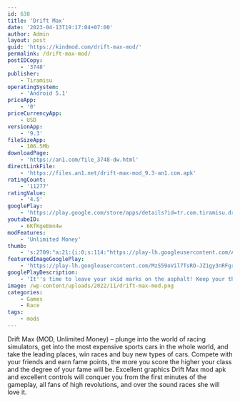 ```yaml
---
id: 638
title: 'Drift Max'
date: '2023-04-13T19:17:04+07:00'
author: Admin
layout: post
guid: 'https://kindmod.com/drift-max-mod/'
permalink: /drift-max-mod/
postIDCopy:
    - '3748'
publisher:
    - Tiramisu
operatingSystem:
    - 'Android 5.1'
priceApp:
    - '0'
priceCurrencyApp:
    - USD
versionApp:
    - '9.3'
fileSizeApp:
    - 106.5Mb
downloadPage:
    - 'https://an1.com/file_3748-dw.html'
directLinkFile:
    - 'https://files.an1.net/drift-max-mod_9.3-an1.com.apk'
ratingCount:
    - '11277'
ratingValue:
    - '4.5'
googlePlay:
    - 'https://play.google.com/store/apps/details?id=tr.com.tiramisu.driftmax'
youtubeID:
    - 6KfKgeEmn4w
modFeatures:
    - 'Unlimited Money'
thumb:
    - 's:2709:"a:21:{i:0;s:114:"https://play-lh.googleusercontent.com/Ajef1a6ZEj0n2THyEs-LE2K4ROjq3EgZ4NJyRD9vvOJbC0zrtMw9Ur78JkN14fe7CQ=w526-h296";i:1;s:115:"https://play-lh.googleusercontent.com/SDDrGTgOVpTp8PEnjDXkYvjwrgUjnHlLcbtseoS2D3tzqvkU5z2GZJ2vyR9HrBcRdS8=w526-h296";i:2;s:115:"https://play-lh.googleusercontent.com/08zJFyXUG5cwMa0zs2X4AcOgRGl7QX2Xj7LiyCpLTkzTRhy-Nov8pE60-h3Npblk4xg=w526-h296";i:3;s:115:"https://play-lh.googleusercontent.com/Ej8yM6ERUZE0xKXAHcFJsgg3-za8NPeNHG2fPgse_ZogsPoG3EhWxohOimcb4gUFIFU=w526-h296";i:4;s:116:"https://play-lh.googleusercontent.com/tQL2uof-gZuLx-sPcWrwoVxXbjm4TyxZv2bKMZB3rk8k9vwsqGluQ1zUiG9Gui3U5lbF=w526-h296";i:5;s:115:"https://play-lh.googleusercontent.com/tFg1zPXx-leVqs8eRx8DvbRH5pwPgecU48vjMqpbZUdMM2dj2gmc9yF8HSPmE4fAvHg=w526-h296";i:6;s:115:"https://play-lh.googleusercontent.com/SbMuL4SUiRCDyjzTCgNXSxusax1NhEJi3STFj9YyjmdmVwJ8k7N-GALFS_26vcymLZU=w526-h296";i:7;s:116:"https://play-lh.googleusercontent.com/2-z3YeT8xqRwUgw5HXJIANyKnzgp_sISVKEdI-qHBhlUMeW6gWtBX3AVK91IjNPKLCOx=w526-h296";i:8;s:115:"https://play-lh.googleusercontent.com/O75G3yrTV8ezYWuL8EL89WDxbB_Y_rYnFXH9W6o1znxwUcrz1bhExPbB4CyBV1RoNkU=w526-h296";i:9;s:115:"https://play-lh.googleusercontent.com/18jLgaPo7BKHZHr0ZfOwL487RG6Lax0wCXHSCdFnh88BSBYLMai2iHf-aZSBp9aGe2k=w526-h296";i:10;s:115:"https://play-lh.googleusercontent.com/3eZtQmIptE_Zi4xryQeDsF-u497aktqjU1qSYE4YDsiLtotUodZCQqp_EiOCaRs-tQk=w526-h296";i:11;s:114:"https://play-lh.googleusercontent.com/Rey1vcjoMfBlZivku2O66K_Q2FX5nDpPLDTa4Qd1AtvCo3x2_3wnk0pURE9gBqa95g=w526-h296";i:12;s:114:"https://play-lh.googleusercontent.com/2nj7n7VuPgMUD1PZ9CdbYMj4_QsWhH8eXzT4rfMQ9MYf2ear2rZtK_uVv4IN-uJ0FQ=w526-h296";i:13;s:116:"https://play-lh.googleusercontent.com/EqDIkFSCRbHFuu9da_XqVqLRyeM3foZKZHC4-9f9BQx6yyMe8q3ZbLILMVQYbGmJhn3V=w526-h296";i:14;s:116:"https://play-lh.googleusercontent.com/7wG7zqGNdCXLnZ7_dn3aU4h9-5UNEtmBXWXkZT0b9HuK5S1NBBCAzwICpqH8Ho-10Cza=w526-h296";i:15;s:115:"https://play-lh.googleusercontent.com/Y2ewdzl1DgWxe_hRvqc-7udx1OkzDu1-eIqC7Jr2-sdI2ok4leExqgkLNo630KAIpKk=w526-h296";i:16;s:115:"https://play-lh.googleusercontent.com/VSAPxXkWhLQ7bqPlmEh-P5hpJ_TD-gMu2hO3SLMxxOWCbNzEqZKq-_PyiDPzEc_UzeE=w526-h296";i:17;s:115:"https://play-lh.googleusercontent.com/DStXu3ZMW6S6r1zB-UUzOA2Q6W2Y6FACjrognv-rh2SwWrzOSi5m-3njnfHBm4HLLGM=w526-h296";i:18;s:116:"https://play-lh.googleusercontent.com/3a5mM1pbDMnr0JSX7vYVcKbV5vse5D3R1mYF9b2gEEBqC-LSX_2Gf_uG-Aj7ET3r3pjF=w526-h296";i:19;s:116:"https://play-lh.googleusercontent.com/L_AdsiE9q8z0hFMkSiFs8RmdUBuLiCjhQGI2l3GX9fZ6y61j7__9HhcKdgd8zhc6UEWP=w526-h296";i:20;s:115:"https://play-lh.googleusercontent.com/RXlkLwAwPJ0xYNVxvLDa24H01WKsQQxbEbcl6Z4O4uw2kuDEwNvuiA3XnYuKxT33fPs=w526-h296";}";'
featuredImageGooglePlay:
    - 'https://play-lh.googleusercontent.com/MzS59oVil7TsRO-JZ1gy3nRFgry9C9Z8wl4DoToOw7Idb5AYQsczzxUC1iN5nGW4Pf0'
googlePlayDescription:
    - 'It''s time to leave your skid marks on the asphalt! Keep your thumb on the throttle pedal and drift through 12 realistic tracks with high performance racing cars.- Realistic 3D graphics.- 20 amazing drift cars (including a furious Sahin, an American muscle car, European sports cars and legendary Japanese drift machines !!!).'
image: /wp-content/uploads/2022/11/drift-max-mod.png
categories:
    - Games
    - Race
tags:
    - mods
---
```


Drift Max (MOD, Unlimited Money) – plunge into the world of racing simulators, get into the most expensive sports cars in the whole world, and take the leading places, win races and buy new types of cars. Compete with your friends and earn fame points, the more you score the higher your class and the degree of your fame will be. Excellent graphics Drift Max mod apk and excellent controls will conquer you from the first minutes of the gameplay, all fans of high revolutions, and over the sound races she will love it.